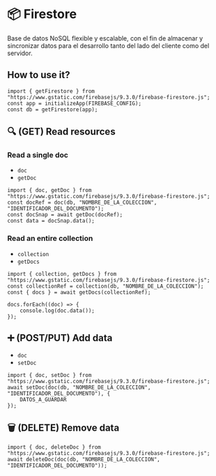 # 📦 Firestore
Base de datos NoSQL flexible y escalable, con el fin de almacenar y sincronizar datos para el desarrollo tanto del lado del cliente como del servidor.

## How to use it?
```
import { getFirestore } from "https://www.gstatic.com/firebasejs/9.3.0/firebase-firestore.js";
const app = initializeApp(FIREBASE_CONFIG);
const db = getFirestore(app);
```

## 🔍 (GET) Read resources
### Read a single doc
- `doc`
- `getDoc`
```
import { doc, getDoc } from "https://www.gstatic.com/firebasejs/9.3.0/firebase-firestore.js";
const docRef = doc(db, "NOMBRE_DE_LA_COLECCION", "IDENTIFICADOR_DEL_DOCUMENTO");
const docSnap = await getDoc(docRef);
const data = docSnap.data();
```

### Read an entire collection
- `collection`
- `getDocs`
```
import { collection, getDocs } from "https://www.gstatic.com/firebasejs/9.3.0/firebase-firestore.js";
const collectionRef = collection(db, "NOMBRE_DE_LA_COLECCION");
const { docs } = await getDocs(collectionRef);

docs.forEach((doc) => {
    console.log(doc.data());
});
```

## ➕ (POST/PUT) Add data
- `doc`
- `setDoc`
```
import { doc, setDoc } from "https://www.gstatic.com/firebasejs/9.3.0/firebase-firestore.js";
await setDoc(doc(db, "NOMBRE_DE_LA_COLECCION", "IDENTIFICADOR_DEL_DOCUMENTO"), {
    DATOS_A_GUARDAR
});
```

## 🗑 (DELETE) Remove data
```
import { doc, deleteDoc } from "https://www.gstatic.com/firebasejs/9.3.0/firebase-firestore.js";
await deleteDoc(doc(db, "NOMBRE_DE_LA_COLECCION", "IDENTIFICADOR_DEL_DOCUMENTO"));
```